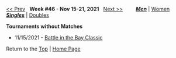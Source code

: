 <a name="top"></a>[<< Prev](men_singles_2145.md) &nbsp; **Week #46 - Nov 15-21, 2021** &nbsp; [Next >>](men_singles_2202.md) &nbsp;&nbsp;&nbsp;&nbsp;&nbsp;&nbsp;&nbsp; [***Men***](./men_singles_2146.md) &#124; [Women](./women_singles_2146.md) &nbsp;&nbsp;&nbsp;&nbsp;&nbsp; [***Singles***](./men_singles_2146.md) &#124; [Doubles](./men_doubles_2146.md)

**Tournaments without Matches**  
- 11/15/2021 - <a href="https://colleges.wearecollegetennis.com/competitions/UnivOfSanFranciscoW/Tournaments/Overview/1A506BE3-9443-469C-B392-592E0684A825" target="_blank">Battle in the Bay Classic</a>  

Return to the [Top](./men_singles_2146.md) &#124; [Home Page](../../index.md)